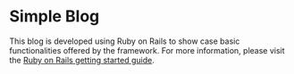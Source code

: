# Simple Blog

This blog is developed using Ruby on Rails to show case basic functionalities offered by the framework. For more information, please visit the [Ruby on Rails getting started guide](https://guides.rubyonrails.org/getting_started.html).
